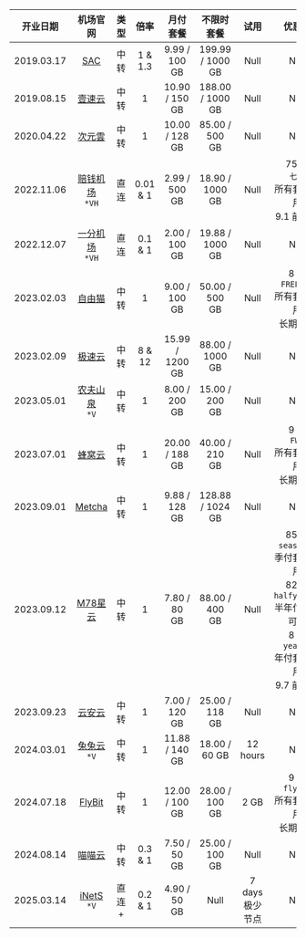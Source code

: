 <markdown-accessiblity-table data-catalyst=""><table tabindex="0">
<thead>
<tr>
<th align="center">开业日期</th>
<th align="center">机场官网</th>
<th align="center">类型</th>
<th align="center">倍率</th>
<th align="center">月付套餐</th>
<th align="center">不限时套餐</th>
<th align="center">试用</th>
<th align="center">优惠券</th>
</tr>
</thead>
<tbody>
<tr>
<td align="center">2019.03.17</td>
<td align="center"><a href="https://sachk.189.cam/register?code=1YIbUxet" rel="nofollow">SAC</a></td>
<td align="center">中转</td>
<td align="center">1 &amp; 1.3</td>
<td align="center">9.99 / 100 GB</td>
<td align="center">199.99 / 1000 GB</td>
<td align="center">Null</td>
<td align="center">Null</td>
</tr>
<tr>
<td align="center">2019.08.15</td>
<td align="center"><a href="https://www.onesy1.cc/auth/register?code=R4Lm" rel="nofollow">壹速云</a></td>
<td align="center">中转</td>
<td align="center">1</td>
<td align="center">10.90 / 150 GB</td>
<td align="center">188.00 / 1000 GB</td>
<td align="center">Null</td>
<td align="center">Null</td>
</tr>
<tr>
<td align="center">2020.04.22</td>
<td align="center"><a href="https://ciyy.me/#/register?code=tsL8Me6h" rel="nofollow">次元雲</a></td>
<td align="center">中转</td>
<td align="center">1</td>
<td align="center">10.00 / 128 GB</td>
<td align="center">85.00 / 500 GB</td>
<td align="center">Null</td>
<td align="center">Null</td>
</tr>
<tr>
<td align="center">2022.11.06</td>
<td align="center"><a href="https://xn--mes358aby2apfg.com/#/register?code=e3c70bPe" rel="nofollow">赔钱机场</a><br><code>*VH</code></td>
<td align="center">直连</td>
<td align="center">0.01 &amp; 1</td>
<td align="center">2.99 / 500 GB</td>
<td align="center">18.90 / 1000 GB</td>
<td align="center">Null</td>
<td align="center">75 折<br><code>七夕</code><br>所有套餐可用<br>9.1 前有效</td>
</tr>
<tr>
<td align="center">2022.12.07</td>
<td align="center"><a href="https://xn--4gqx1hgtfdmt.com/#/register?code=ziP4woeh" rel="nofollow">一分机场</a><br><code>*VH</code></td>
<td align="center">直连</td>
<td align="center">0.1 &amp; 1</td>
<td align="center">2.00 / 100 GB</td>
<td align="center">19.88 / 1000 GB</td>
<td align="center">Null</td>
<td align="center">Null</td>
</tr>
<tr>
<td align="center">2023.02.03</td>
<td align="center"><a href="https://us.freecat.cloud/register?code=8S3V1vsr" rel="nofollow">自由猫</a></td>
<td align="center">中转</td>
<td align="center">1</td>
<td align="center">9.00 / 100 GB</td>
<td align="center">50.00 / 500 GB</td>
<td align="center">Null</td>
<td align="center">8 折<br><code>FREECAT</code><br>所有套餐可用<br>长期有效</td>
</tr>
<tr>
<td align="center">2023.02.09</td>
<td align="center"><a href="https://w4.rouhe88.com/#/register?code=4nCrjaUd" rel="nofollow">极速云</a></td>
<td align="center">中转</td>
<td align="center">8 &amp; 12</td>
<td align="center">15.99 / 1200 GB</td>
<td align="center">88.00 / 1000 GB</td>
<td align="center">Null</td>
<td align="center">Null</td>
</tr>
<tr>
<td align="center">2023.05.01</td>
<td align="center"><a href="https://www.nfsq.us/#/register?code=HvoPMFli" rel="nofollow">农夫山泉</a><br><code>*V</code></td>
<td align="center">中转</td>
<td align="center">1</td>
<td align="center">8.00 / 200 GB</td>
<td align="center">15.00 / 200 GB</td>
<td align="center">Null</td>
<td align="center">Null</td>
</tr>
<tr>
<td align="center">2023.07.01</td>
<td align="center"><a href="https://api.fwcloud.life/auth/register?code=DZzGx5" rel="nofollow">蜂窝云</a></td>
<td align="center">中转</td>
<td align="center">1</td>
<td align="center">20.00 / 188 GB</td>
<td align="center">40.00 / 210 GB</td>
<td align="center">Null</td>
<td align="center">9 折<br><code>FW9</code><br>所有套餐可用<br>长期有效</td>
</tr>
<tr>
<td align="center">2023.09.01</td>
<td align="center"><a href="https://ww1.638242.xyz/#/register?code=MzTl1fEj" rel="nofollow">Metcha</a></td>
<td align="center">中转</td>
<td align="center">1</td>
<td align="center">9.88 / 128 GB</td>
<td align="center">128.88 / 1024 GB</td>
<td align="center">Null</td>
<td align="center">Null</td>
</tr>
<tr>
<td align="center">2023.09.12</td>
<td align="center"><a href="https://m78star.cloud/#/register?code=7IWr2dOP" rel="nofollow">M78星云</a></td>
<td align="center">中转</td>
<td align="center">1</td>
<td align="center">7.80 / 80 GB</td>
<td align="center">88.00 / 400 GB</td>
<td align="center">Null</td>
<td align="center">85 折<br><code>season85</code><br>季付套餐可用<br>82 折<br><code>halfyear82</code><br>半年付套餐可用<br>8 折<br><code>year80</code><br>年付套餐可用<br>9.7 前有效</td>
</tr>
<tr>
<td align="center">2023.09.23</td>
<td align="center"><a href="https://yay520.com/login/?code=zE8rnA2S" rel="nofollow">云安云</a></td>
<td align="center">中转</td>
<td align="center">1</td>
<td align="center">7.00 / 120 GB</td>
<td align="center">25.00 / 118 GB</td>
<td align="center">Null</td>
<td align="center">Null</td>
</tr>
<tr>
<td align="center">2024.03.01</td>
<td align="center"><a href="https://www.tutuyun.uk/auth/register?code=QKEtXiLs" rel="nofollow">兔兔云</a><br><code>*V</code></td>
<td align="center">中转</td>
<td align="center">1</td>
<td align="center">11.88 / 140 GB</td>
<td align="center">18.00 / 60 GB</td>
<td align="center">12 hours</td>
<td align="center">Null</td>
</tr>
<tr>
<td align="center">2024.07.18</td>
<td align="center"><a href="https://flybit.vip/#/register?code=HpHWTZX1" rel="nofollow">FlyBit</a></td>
<td align="center">中转</td>
<td align="center">1</td>
<td align="center">12.00 / 100 GB</td>
<td align="center">28.00 / 100 GB</td>
<td align="center">2 GB</td>
<td align="center">9 折<br><code>flybit</code><br>所有套餐可用<br>长期有效</td>
</tr>
<tr>
<td align="center">2024.08.14</td>
<td align="center"><a href="https://dash.nyanss20250507.lat/register?code=dfsKFF7s" rel="nofollow">喵喵云</a></td>
<td align="center">中转</td>
<td align="center">0.3 &amp; 1</td>
<td align="center">7.50 / 50 GB</td>
<td align="center">25.00 / 100 GB</td>
<td align="center">Null</td>
<td align="center">Null</td>
</tr>
<tr>
<td align="center">2025.03.14</td>
<td align="center"><a href="https://inets.io/#/register?code=DpHxThbX" rel="nofollow">iNetS</a><br><code>*V</code></td>
<td align="center">直连<br>+</td>
<td align="center">0.2 &amp; 1</td>
<td align="center">4.90 / 50 GB</td>
<td align="center">Null</td>
<td align="center">7 days<br>极少节点</td>
<td align="center">Null</td>
</tr>
</tbody>
</table></markdown-accessiblity-table>
